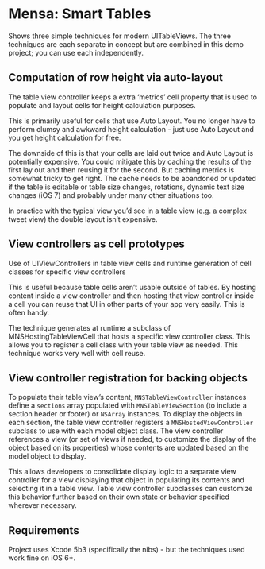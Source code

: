 # Mensa: Smart Tables

Shows three simple techniques for modern UITableViews. The three techniques are each separate in concept but are combined in this demo project; you can use each independently.

## Computation of row height via auto-layout

The table view controller keeps a extra ‘metrics’ cell property that is used to populate and layout cells for height calculation purposes.

This is primarily useful for cells that use Auto Layout. You no longer have to perform clumsy and awkward height calculation - just use Auto Layout and you get height calculation for free.

The downside of this is that your cells are laid out twice and Auto Layout is potentially expensive. You could mitigate this by caching the results of the first lay out and then reusing it for the second. But caching metrics is somewhat tricky to get right. The cache needs to be abandoned or updated if the table is editable or table size changes, rotations, dynamic text size changes (iOS 7) and probably under many other situations too. 

In practice with the typical view you’d see in a table view (e.g. a complex tweet view) the double layout isn’t expensive.

## View controllers as cell prototypes

Use of UIViewControllers in table view cells and runtime generation of cell classes for specific view controllers

This is useful because table cells aren’t usable outside of tables. By hosting content inside a view controller and then hosting that view controller inside a cell you can reuse that UI in other parts of your app very easily. This is often handy.

The technique generates at runtime a subclass of MNSHostingTableViewCell that hosts a specific view controller class. This allows you to register a cell class with your table view as needed. This technique works very well with cell reuse.

## View controller registration for backing objects

To populate their table view’s content, `MNSTableViewController` instances define a `sections` array populated with `MNSTableViewSection` (to include a section header or footer) or `NSArray` instances. To display the objects in each section, the table view controller registers a `MNSHostedViewController` subclass to use with each model object class. The view controller references a view (or set of views if needed, to customize the display of the object based on its properties) whose contents are updated based on the model object to display.

This allows developers to consolidate display logic to a separate view controller for a view displaying that object in populating its contents and selecting it in a table view. Table view controller subclasses can customize this behavior further based on their own state or behavior specified wherever necessary.

## Requirements

Project uses Xcode 5b3 (specifically the nibs) - but the techniques used work fine on iOS 6+.
